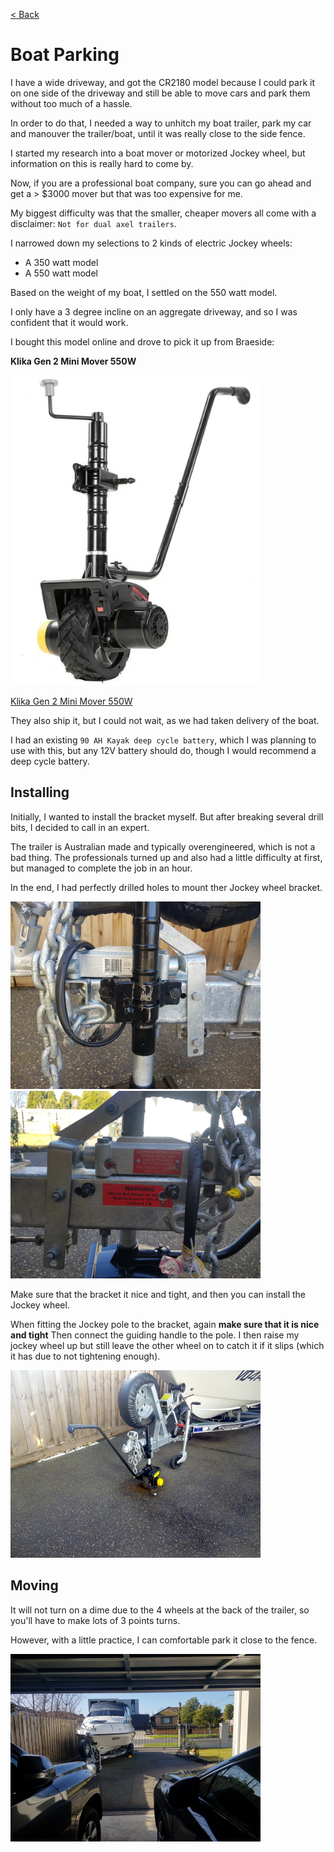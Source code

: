 [< Back](/README.md)
# Boat Parking

I have a wide driveway, and got the CR2180 model because I could park it on one side of the driveway and still be able to move cars and park them without 
too much of a hassle. 

In order to do that, I needed a way to unhitch my boat trailer, park my car and manouver the trailer/boat, until it was really close to the side fence.

I started my research into a boat mover or motorized Jockey wheel, but information on this is really hard to come by.

Now, if you are a professional boat company, sure you can go ahead and get a > $3000 mover but that was too expensive for me.

My biggest difficulty was that the smaller, cheaper movers all come with a disclaimer: `Not for dual axel trailers`.

I narrowed down my selections to 2 kinds of electric Jockey wheels:
* A 350 watt model
* A 550 watt model

Based on the weight of my boat, I settled on the 550 watt model.

I only have a 3 degree incline on an aggregate driveway, and so I was confident that it would work.



I bought this model  online and drove to pick it up from Braeside:

**Klika Gen 2 Mini Mover 550W**

<img src="/images/KlikaGen2MiniMover.JPG" width="400px;" />

[Klika Gen 2 Mini Mover 550W](https://www.klika.com.au/gen2-mini-mover-12v-550w-electric-motorised-jockey-wheel-black.html)

They also ship it, but I could not wait, as we had taken delivery of the boat.

I had an existing `90 AH Kayak deep cycle battery`, which I was planning to use with this, but any 12V battery should do, though I would recommend a deep cycle battery.

## Installing

Initially, I wanted to install the bracket myself.
But after breaking several drill bits, I decided to call in an expert. 


The trailer is Australian made and typically overengineered, which is not a bad thing.
The professionals turned up and also had a little difficulty at first, but managed to complete the job in an hour.

In the end, I had perfectly drilled holes to mount ther Jockey wheel bracket.

<img src="/images/Parking-BracketView-1.jpg" width="400px;" />

<img src="/images/Parking-BracketView-2.jpg" width="400px;" />

Make sure that the bracket it nice and tight, and then you can install the Jockey wheel.

When fitting the Jockey pole to the bracket, again **make sure that it is nice and tight**
Then connect the guiding handle to the pole.
I then raise my jockey wheel up but still leave the other wheel on to catch it if it slips (which it has due to not tightening enough).


<img src="/images/Parking-Front-View.jpg" width="400px;" />

## Moving

It will not turn on a dime due to the 4 wheels at the back of the trailer, so you'll have to make lots of 3 points turns.

However, with a little practice, I can comfortable park it close to the fence.

<img src="/images/Parking-DrivewayView.jpg" width="400px;" />
